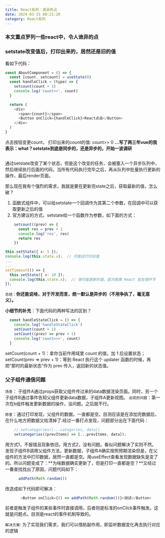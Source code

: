 ```yaml
---
title: React系列：诡异的点
date: 2024-03-15 00:21:20
category: React系列
---
```


### 本文重点罗列一些react中，令人诡异的点




### setstate改变值后，打印出来的，居然还是旧的值
看如下代码：
```javascript
const AboutComponent = () => {
  const [count, setcount] = useState(0)
  const handleClick = (type) => {
    setcount(count + 1)
    console.log('count>>', count)
  }

  return (
    <div>
      <span>{count}</span>
      <Button onClick={handleClick}>React点击</Button>
    </div>
  )
}
```
点击按钮变更count， 打印出来的count的值: count>> 0
**...写了两三年vue的我表示：what？setstate到底是同步的，还是异步的，开始一波调研**

<img src="/img/reactgui_1.png" alt="">


通过setstate改变了某个状态，但是这个改变的任务，会被塞入一个异步队列中，然后继续执行后面的代码，当所有代码执行完毕之后，再从队列中批量执行更新的操作，最后render页面。

那么现在我有个强烈的需求，我就是要在更新完state之后，获取最新的值，怎么破？
1. 函数式组件中，可以给setstate一个回调作为其第二个参数，在回调中可以获取更新之后的值
2. 官方建议的方式，setstate给一个函数作为参数，如下面的方式：
```javascript
    setcount((prev) => {
      const res = prev + 1
      console.log('res', res)
      return res
    })
```


```javascript
this.setState({ x: 5 });
console.log(this.state.x);  // 可能还打印旧值
...
...
setTimeout(() => {
  this.setState({ x: 10 });
  console.log(this.state.x);  // 很可能是新的值，因为脱离 React 批处理环节
});

```
`总结：`**你还能说啥，对于开发而言，统一默认是异步的（不用争执了，毫无意义）。**

**小细节的补充**：下面代码的两种写法的区别？
```javascript
  const handleStateClick = () => {
    console.log('handleStateClick')
    setCount(count + 1)
    setCount((prev) => prev + 1)
    console.log('count>>>', count)
  }
```
setCount(count + 1)：拿你当前作用域里 count 的值，加 1 后设置状态；
setCount(prev => prev + 1)：等到 React 执行这个 updater 函数的时候，再把“那时的最新状态”作为 prev 传入，返回新的状态值。




### 父子组件通信问题
`场景`： 子组件A通过props获取父组件传过来的data数据渲染页面。同时，另一个子组件B通过事件告知父组件更新data数据，子组件A更新视图。
`出现的问题`：第一次在b组件触发更新数据的操作，没问题。之后就不行。

`排查`：通过打印发现，父组件的数据，一直都是空。目测应该是在添加完数据后，在什么地方把数据又给清掉了.经过一番打点发现，问题部分出在下面代码：
```javascript
    // setcategories([...categories, data])
    setcategories((prevItems) => [...prevItems, data]);
```
用方式1，不报错且现象依旧。用方式2，没有问题。看似问题解决了实则不然。发现子组件B调用父组件方法，更新数据，子组件A确实按照预期渲染但是，在父组件的方法中打印数据，居然一直都是空。用useEffect查看发现数据缺失是变了的。所以问题变成了：**为啥数据确实更新了，但是打印一直都是空？**又经过一番查找找出了原因，问题代码如下：
```javascript
      addPath(Math.random())
```
改造成如下代码即可解决：
```javascript
       <Button onClick={() => addPath(Math.random())}>测试</Button>
```
前者是触发子组件的某些事件时直接调用，后者则是标准的onClick事件触发。这就是问题点。目测是react的事件机制导致的。

`解决方案`: 为了实现我们需求，我们可以借助副作用，即监听数据变化再去执行对应的逻辑
